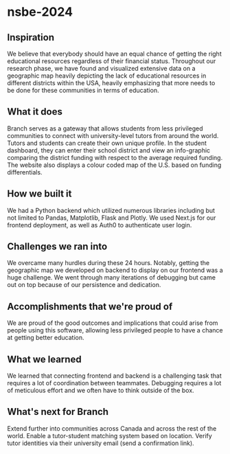 # nsbe-2024

## Inspiration
We believe that everybody should have an equal chance of getting the right educational resources regardless of their financial status. Throughout our research phase, we have found and visualized extensive data on a geographic map heavily depicting the lack of educational resources in different districts within the USA, heavily emphasizing that more needs to be done for these communities in terms of education.

## What it does
Branch serves as a gateway that allows students from less privileged communities to connect with university-level tutors from around the world. Tutors and students can create their own unique profile. In the student dashboard, they can enter their school district and view an info-graphic comparing the district funding with respect to the average required funding. The website also displays a colour coded map of the U.S. based on funding differentials.

## How we built it
We had a Python backend which utilized numerous libraries including but not limited to Pandas, Matplotlib, Flask and Plotly. We used Next.js for our frontend deployment, as well as Auth0 to authenticate user login.

## Challenges we ran into
We overcame many hurdles during these 24 hours. Notably, getting the geographic map we developed on backend to display on our frontend was a huge challenge. We went through many iterations of debugging but came out on top because of our persistence and dedication.

## Accomplishments that we're proud of
We are proud of the good outcomes and implications that could arise from people using this software, allowing less privileged people to have a chance at getting better education.

## What we learned
We learned that connecting frontend and backend is a challenging task that requires a lot of coordination between teammates. Debugging requires a lot of meticulous effort and we often have to think outside of the box. 

## What's next for Branch
Extend further into communities across Canada and across the rest of the world. Enable a tutor-student matching system based on location. Verify tutor identities via their university email (send a confirmation link). 

